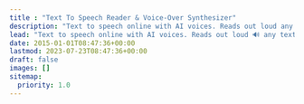 ```yaml
---
title : "Text To Speech Reader & Voice-Over Synthesizer"
description: "Text to speech online with AI voices. Reads out loud any text, file, website & story for listening, reading-along or generating professional mp3 voice-overs."
lead: "Text to speech online with AI voices. Reads out loud 🔊 any text, file, website & story for listening 🎧 online, reading-along 📖 or generating professional mp3 voice-overs 🎤. For personal & commercial usage."
date: 2015-01-01T08:47:36+00:00
lastmod: 2023-07-23T08:47:36+00:00
draft: false
images: []
sitemap:
  priority: 1.0
---
```

